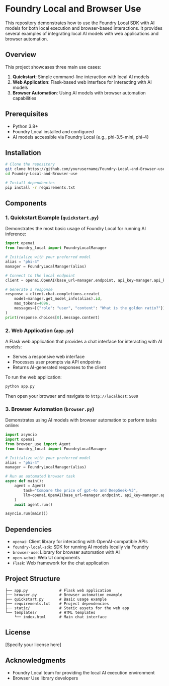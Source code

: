 # Foundry Local and Browser Use

This repository demonstrates how to use the Foundry Local SDK with AI models for both local execution and browser-based interactions. It provides several examples of integrating local AI models with web applications and browser automation.

## Overview

This project showcases three main use cases:
1. **Quickstart**: Simple command-line interaction with local AI models
2. **Web Application**: Flask-based web interface for interacting with AI models
3. **Browser Automation**: Using AI models with browser automation capabilities

## Prerequisites

- Python 3.8+
- Foundry Local installed and configured
- AI models accessible via Foundry Local (e.g., phi-3.5-mini, phi-4)

## Installation

```bash
# Clone the repository
git clone https://github.com/yourusername/Foundry-Local-and-Browser-use.git
cd Foundry-Local-and-Browser-use

# Install dependencies
pip install -r requirements.txt
```

## Components

### 1. Quickstart Example (`quickstart.py`)

Demonstrates the most basic usage of Foundry Local for running AI inference:

```python
import openai
from foundry_local import FoundryLocalManager

# Initialize with your preferred model
alias = "phi-4"
manager = FoundryLocalManager(alias)

# Connect to the local endpoint
client = openai.OpenAI(base_url=manager.endpoint, api_key=manager.api_key)

# Generate a response
response = client.chat.completions.create(
    model=manager.get_model_info(alias).id,
    max_tokens=4096,
    messages=[{"role": "user", "content": "What is the golden ratio?"}]
)
print(response.choices[0].message.content)
```

### 2. Web Application (`app.py`)

A Flask web application that provides a chat interface for interacting with AI models:

- Serves a responsive web interface
- Processes user prompts via API endpoints
- Returns AI-generated responses to the client

To run the web application:

```bash
python app.py
```

Then open your browser and navigate to `http://localhost:5000`

### 3. Browser Automation (`browser.py`)

Demonstrates using AI models with browser automation to perform tasks online:

```python
import asyncio
import openai
from browser_use import Agent
from foundry_local import FoundryLocalManager

# Initialize with your preferred model
alias = "phi-4"
manager = FoundryLocalManager(alias)

# Run an automated browser task
async def main():
    agent = Agent(
        task="Compare the price of gpt-4o and DeepSeek-V3",
        llm=openai.OpenAI(base_url=manager.endpoint, api_key=manager.api_key),
    )
    await agent.run()

asyncio.run(main())
```

## Dependencies

- `openai`: Client library for interacting with OpenAI-compatible APIs
- `foundry-local-sdk`: SDK for running AI models locally via Foundry
- `browser-use`: Library for browser automation with AI
- `open-webui`: Web UI components
- `Flask`: Web framework for the chat application

## Project Structure

```
├── app.py              # Flask web application
├── browser.py          # Browser automation example
├── quickstart.py       # Basic usage example
├── requirements.txt    # Project dependencies
├── static/             # Static assets for the web app
└── templates/          # HTML templates
    └── index.html      # Main chat interface
```

## License

[Specify your license here]

## Acknowledgments

- Foundry Local team for providing the local AI execution environment
- Browser Use library developers